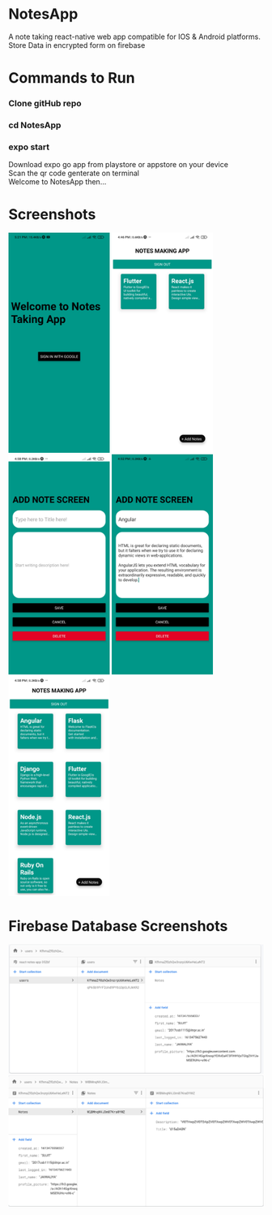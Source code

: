 # NotesApp
A note taking react-native web app compatible for IOS & Android platforms.  
Store Data in encrypted form on firebase

# Commands to Run  
### Clone gitHub repo   
### cd NotesApp   
### expo start   


Download expo go app from playstore or appstore on your device  
Scan the qr code genterate on terminal  
Welcome to NotesApp then...   

# Screenshots

<p>
    <img src="/screenshots/1.jpg" alt="drawing" width="200"/>
    <img src="/screenshots/2.jpg" alt="drawing" width="200"/>
    <img src="/screenshots/3.jpg" alt="drawing" width="200"/>
    <img src="/screenshots/4.jpg" alt="drawing" width="200"/>
    <img src="/screenshots/5.jpg" alt="drawing" width="200"/>
</p>


# Firebase Database Screenshots
<p>
    <img src="/screenshots/6.jpg" alt="drawing" />
    <img src="/screenshots/7.jpg" alt="drawing" />
</p>
